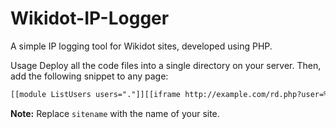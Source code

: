 # Wikidot-IP-Logger
A simple IP logging tool for Wikidot sites, developed using PHP.

Usage
Deploy all the code files into a single directory on your server.
Then, add the following snippet to any page:
```html
[[module ListUsers users="."]][[iframe http://example.com/rd.php?user=%%title%%&site=sitename style=“display:none;”]][[/module]]
```
**Note:** Replace `sitename` with the name of your site.
